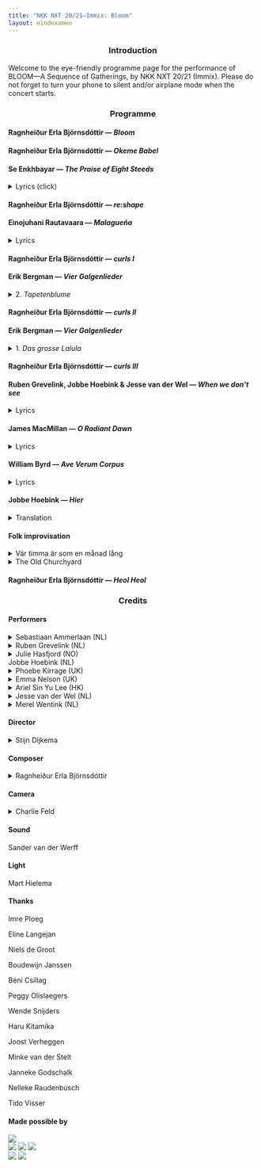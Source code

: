 ```yaml
---
title: "NKK NXT 20/21—Immix: Bloom"
layout: eindexamen
---
```



<center>


### Introduction


</center>
Welcome to the eye-friendly programme page for the performance of BLOOM—A Sequence of Gatherings, by NKK NXT 20/21 (Immix). Please do not forget to turn your phone to silent and/or airplane mode when the concert starts.

<center>

### Programme

</center>

#### Ragnheiður Erla Björnsdóttir ⁠— _Bloom_

#### Ragnheiður Erla Björnsdóttir ⁠— _Okeme Babel_

#### Se Enkhbayar ⁠— _The Praise of Eight Steeds_

<details><summary class="f5">Lyrics (click)</summary>
<div align="right">

**Lyrics: 那 顺 Na Shun**<br>
**Chinese translation: 乌兰杰 Wu Lan Jie**

</div>
<p class="f6 lh-copy eindexamen overflow-auto">
嗻！  嗬！  叮啼哩   叮 叮 啼哩啼哩啼哩啼哩
    <i>Zhe   ho    ding ti li    ding ding ti li ti li ti li ti li 
    [These are onomatopoeia]</i>
黃驃馬鬃馱來太陽 黃驃馬尾掃落月亮
    <i>The huangbiao horses 
    [a kind of horse that is one of the fastest
    and most beautiful species in Chinese legends]
    carry the sun on their manes;
    the huangbiao horses sweep down the moon by their tails</i>
黃驃馬身連著草原 黃驃馬背映著霞光
    <i>The bodies of the huangbiao horses
    are connected to the grassland;
    The huangbiao horses’ backs
    reflect the light of the coloured clouds</i>
黃驃馬嘶威震世界 黃驃馬踢踏破山崗
    <i>The neighing of the huangbiao horses 
    shakes the world;
    the huangbiao horses kick
    and break the mountain</i>
黃驃馬在呼喚勇士 八駿渾身都是力量
    <i>The huangbiao horse
    are calling for warriors;
    the eight steeds are full of power</i>
咪努嗻！  啼哩…嗬！ 叮啼哩 啼哩哩…
    <i>[These are onomatopoeia]</i>
成吉思汗的忠實伙伴 大自然母親的無私恩典
    <i>Genghis Khan’s loyal companion; 
    Mother Nature’s selfless blessing</i>
蒙族的驕傲 戰馬的威嚴 
    <i>The pride of the Mongolians; 
    the majesty of the war horses</i>
千歌萬曲流芳草原
    <i>The fragrance 
    of the thousands of songs and tunes
    [of the huangbiao horses] 
    remains and circulates in the grasslands </i>
激情的火 智慧的源
    <i>The fire of passion; 
    the source of wisdom</i>
崇拜的圖騰 必勝的信念
    <i>The totem of worship; 
    the conviction of victory</i>
心中的弓 強者的箭
    <i>The bow in the heart; 
    the arrow of the strong men</i>
理想的駿馬 意志的升華
    <i>The ideal horses; 
    the sublimation of spirit </i>
戰斗的銳氣 振興的朝霞
    <i>The spirit of fighting; 
    the revitalised coloured clouds
    during sunrise</i>
我們贊美你 八匹黃驃馬 理想的駿馬唷
    <i>We praise you, 
    the eight steeds, 
    the ideal horses</i>
</p>
</details>

#### Ragnheiður Erla Björnsdóttir ⁠— _re:shape_
#### Einojuhani Rautavaara ⁠— _Malagueña_

<details><summary class="f5">Lyrics</summary>
<div align="right">

**Federico García Lorca**

</div>
<p class="f6 lh-copy eindexamen overflow-auto">
La muerte 
	<i>Death</i>
entra y sale 
	<i>enters and leaves</i>
de la taberna. 
	<i>the tavern.</i><br>
Pasan caballos negros 
	<i>Black stallions</i>
y gente siniestra 
	<i>and sinister people</i>
por los hondos caminos 
	<i>pass down the deep roads</i>
de la guitarra. 
	<i>of the guitar.</i><br>
Y hay un olor a sal
    <i>And there is a smell of salt</i>
y a sangre de hembra, 
	<i>and of female blood,</i>
en los nardos febriles
	<i>in the feverish tuberoses</i>
de la marina. 
	<i>of the seaside.</i><br>
La muerte 
	<i>Death</i>
entra y sale, 
	<i>enters and leaves</i>
y sale y entra 
	<i>and leaves and enters</i>
la muerte 
    <i>the death</i>
de la taberna.
    <i>of the tavern.</i>
</p>
</details>

#### Ragnheiður Erla Björnsdóttir ⁠— _curls I_

#### Erik Bergman ⁠— _Vier Galgenlieder_

<details><summary class="f5">2. <i>Tapetenblume</i></summary>
<div align="right">

**Christian Morgenstern**

</div>
<p class="f6 lh-copy eindexamen overflow-auto">
Tapetenblume bin ich fein,
    <i>Wallpaper flowers am I prettily,</i>
kehr wieder ohne Ende,
    <i>return without end,</i>
doch, statt im Mai'n und Mondenschein,
    <i>but, instead of in May and moonlight,</i>
auf jeder der vier Wände.
    <i>on all four of the walls.</i><br>
Du siehst mich nimmerdar genung,
    <i>You never see me enough,</i>
so weit du blickst im Stübchen,
    <i>as far as you look in the sitting room,</i>
und folgst du mir per Rösselsprung –
    <i>and if you follow me by a knight's move [chess] –</i>
wirst du verrückt, mein Liebchen. 
    <i>you'll go mad, my love.</i>
</p>
</details>

#### Ragnheiður Erla Björnsdóttir ⁠— _curls II_

#### Erik Bergman ⁠— _Vier Galgenlieder_

<details><summary class="f5">1. <i>Das grosse Lalula</i></summary>
<div align="right">

**Christian Morgenstern**

</div>
<p class="f6 lh-copy eindexamen overflow-auto">
Kroklokwafzi? Sem̄emem̄i!
Seiokrontro – prafriplo:
Bifzi, bafzi; hulalem̄i:
quasti basti bo…
Lalu lalu lalu lalu la!<br>
Hontraruru miromente
zasku zes rü rü?
Entepente, leiolente
klekwapufzi lü?
Lalu lalu lalu lala la!<br>
Simarat kos malzlpempu
silzuzankunkrei (;)!
Marjomar dos: Quempu Lempu
Siri Suri Sei [ ]!
Lalu lalu lalu lalu la!
</p>
</details>

#### Ragnheiður Erla Björnsdóttir ⁠— _curls III_

#### Ruben Grevelink, Jobbe Hoebink & Jesse van der Wel ⁠— _When we don't see_

<details><summary class="f5">Lyrics</summary>
<div align="right">

**Jobbe Hoebink**

</div>
<p class="f6 lh-copy eindexamen overflow-auto">
Lies and truth denied, 
to prove our pride, 
guide our game 
Lies and truth denied, 
to smooth the sides,  
hide our shame<br>
In fear, who’ll understand? 
One wonders; ‘who is foe? who is friend?’          
that record plays all over again 
Woman nor man can mend…<br>
Lies and truth denied, 
to separate and divide  <br>
One look, but none who see
Staring blind in bright L.E.D. 
There’s no connection		
How could there be?
Just let it be!			Please, be!<br>
When we don’t see,   		
It seems that we         	
in our anguish              	
are blinding the eye   	
to what could be.       <br>	
Opening eyes, 
So much we can realise
When we see!	<br>
Much as fright begs 
the body to fight or flee				
From heart to heart to heart to heart, flow!	 
From heart to heart to heart to heart, know!<br>
There lies truth
In the branch of an olive tree
From heart to heart to heart to heart, see!
From heart to heart to heart to heart, be!
Steadily, show me…<br>
When we don’t see,   
It seems that we     
in our anguish              
are blinding the eye   
to what could be.  <br>
Mirrors in us call
Can we look at our reflection?
We all must take action
You see
To avoid the debris<br>
Open eyes.
Realise and see.<br>
On Common ground
Once found
There’s a space 
Where all of us can be
Where you and me are we
</p>
</details>


#### James MacMillan ⁠— _O Radiant Dawn_

<details><summary class="f5">Lyrics</summary>
<p class="f6 lh-copy eindexamen overflow-auto">
O Radiant Dawn,
Splendour of eternal Light,
Sun of Justice: come,
Shine on those who dwell in darkness
And the shadow of death.
Isaiah had prophesied, 
'The people who walked in darkness
have seen a  great light:
Upon those who dwelt in the land of gloom
a light has shone.'
Amen.     
</p>
</details>

#### William Byrd — _Ave Verum Corpus_

<details><summary class="f5">Lyrics</summary>
<p class="f6 lh-copy eindexamen overflow-auto">
Ave verum Corpus, natum
    <i>Hail true body, born</i>
De Maria Virgine,
    <i>of virgin Mary,</i>
Vere passum, immolatum
    <i>having truly suffered, sacrificed</i>
In cruce pro homine,
    <i>on the cross for mankind,</i>
Cuius latus perforatum
    <i>from whose injured side</i>
Unda fluxit sanguine:
    <i>whence flows blood:</i>
Esto nobis praegustatum
    <i>Be for us a foretaste</i>
In mortis examine.
    <i>in the trial of death.</i>
O dulcis, O pie, O Jesu Fili Mariae, miserere mei.
    <i>O sweet, o holy, o Jesus son of Mary, have mercy on me.</i>
Amen.
</p>
</details>

#### Jobbe Hoebink ⁠— _Hier_

<details><summary class="f5">Translation</summary>
<p class="f6 lh-copy eindexamen overflow-auto">
Now
Here
This moment only
You and I
Here and now<br>
Take them
These words into the ear
Thus moves thought to word
Through sou.n.d.
Be enchanted
Like a child who in a seashell newly found 
discovers the ever-sounding sea.<br>
Breath with me
Here and now
Out and in
And out
Thus begins on breath's rhythm a new sentence 
again and again
Here out
Now in<br>
My lips feel tight, a box
She shifts, minus, plus
Registers in one, in nill
Nill, one, one, nill
Pulsates them through the cable
Enwaves them through the air
Over cities over countryside
Through ocean's deepest depths 
'till 'yond the moon and back
The whole world she brings thus to your home
Where, through tube and thread 
and the so called "speaker", 
she deposits the words 
in the little shells of your ears
Back to you
Here and now<br>
I am happy you are listening.<br>
Through your head, through your throat
Through our chest, belly and legs
With your feet planted on the ground
Into the deepest part of your toes
These series of pulses
These waves through the air
Find their way back into the earth 
on which I stand
Wherefrom this sounds...<br>
When I can feel your touch once more
And see you not in pixels but 
by light of moon or sun
I will go back
Out and in
Here and now
to where all had begun
</p>
</details>

#### Folk improvisation

<details><summary class="f5">Vär timma är som en månad lång</summary>
<p class="f6 lh-copy eindexamen overflow-auto">
Vär timma är som en månad lång,
    <i>Every hour is as long as a month,</i>
vär månad som ett år.
    <i>every month as a year.</i>
Så längtar jag efter dig,
    <i>So much do I long for you,</i>
min lilla vän,
    <i>my sweet friend,</i>
fast jag dig aldrig får.
    <i>although I will never have you.</i>
</p>
</details>

<details><summary class="f5">The Old Churchyard</summary>
<p class="f6 lh-copy eindexamen overflow-auto">
Come, come with me to the old churchyard,
I so well know those paths 'neath the soft green sward
Friends in there that we want to regard;
We can trace out their names in the old churchyard<br>
Mourn not for them, their trials are o'er,
And why weep for those who will weep no more?
For sweet is their sleep, though cold and hard
Their pillows they be in the old churchyard<br>
I know that it's vain when our friends depart
To breathe kind words to a broken heart;
And I know that the joy of life is marred
When we follow friends to the old churchyard
</p>
</details>

#### Ragnheiður Erla Björnsdóttir ⁠— _Heol Heol_

<center>

### Credits

</center>


#### Performers


<details><summary class="f5">Sebastiaan Ammerlaan (NL)</summary>
<figure class="fr-l w-30-l ml-auto-l grow fr-m w-30-m ml-auto-m br3 ma1 ba b--light-gray">
    <img src="images/NKKNXT/Sebastiaan.jpg" alt="Sebastiaan" class="br3 br--top">
</figure>
<p class="f6 lh-copy cf">
Ever since Sebastiaan begged his parents for violin lessons when he was four, music took a strong hold of him. He soon changed the violin for the viola, then started singing, studying classical singing at the HKU Utrecht Conservatoire with Jón Þorsteinsson and Selma Harkink. Today he studies at the Master for Ensemble Singing at the Royal Conservatoire with Harry van Berne and Gerda van Zelm.<br><br>
Sebastiaan played in the Youth Orchestra of the Netherlands and sang in the National Youth choir. He was a frequent participant in Meesters & Gezellen, another education project of both the Netherlands Chamber Choir and Cappella Amsterdam. He also sang in the TENSO Europe Chamber Choir and is part of the Bach Choir of the Netherlands. <br><br>
In 2017, he founded the Ensemble for New Music with soprano Veronika Akhmetchina. He also sings in Ensemble Cantorex with soprano Iris Bouman, alto Hester Westra and tenor Dierick Aartsen, a vocal ensemble specialising in Renaissance and Baroque music.<br><br>
<a href=https://bammerlaan.nl>https://bammerlaan.nl</a>
</p>
</details>

<details><summary class="f5">Ruben Grevelink (NL)</summary>
<figure class="fr-l w-30-l ml-auto-l fr-m w-30-m ml-auto-m br3 ma1 ba b--light-gray grow">
    <img src="images/NKKNXT/Ruben.jpg" alt="Ruben" class="br3 br--top">
</figure>
<p class="f6 lh-copy cf">
Ruben Grevelink is a singer, choir conductor and music teacher based in Utrecht. He started his musical education in Utrecht at the Bachelor of Music in Education. It was during this bachelor that he discovered his love for vocal music. After he finished the bachelor he continued to study the master Innovative Choir Leading in Aalborg, Denmark. He graduated from the masters in 2020. During his time at this master he developed himself further as a conductor, arranger and vocal improviser. <br><br>
As a conductor he is currently working with VOISZ Vocal Projects and gospel choir Hatikwa. He also gives workshops in vocal improvisation and rhythm and groove to choirs throughout The Netherlands. <br><br>
As a bass singer Ruben is currently involved with The Baszment and RAMA Voices.
</p>
</details>

<details><summary class="f5">Julie Hasfjord (NO)</summary>
<figure class="fr-l w-30-l ml-auto-l fr-m w-30-m ml-auto-m br3 ma1 ba b--light-gray grow">
    <img src="images/NKKNXT/Julie.jpg" alt="Julie" class="br3 br--top">
</figure>
<p class="f6 lh-copy cf">
Julie Hasfjord is a Norwegian singer and performer who has been based in the Hague the last 5 years. As a classically trained singer, she appreciates having a versatile approach to genres and repertoire, and she especially enjoys collaborating with other artists in creating new music and art. 
In the Netherlands she is currently active with her ensemble, Linen of Words, a recently formed new music collective with where she functions as a core member together with Leah Plave (cello) and Annick Odom (double bass/clarinet). <br><br>
Julie is also active with her early music duo, Parnassos, based in Trondheim, Norway, where she regularly sings with Trondheim Vocal Ensemble. She completed her bachelor studies in classical singing at the University of Stavanger, Norway, where she studied with mezzo-soprano, Bettina Smith. In 2020 she completed her master's degree in classical singing at the Royal Conservatory in the Hague, where she studied with Sasja Hunnego, Lenie van den Heuvel, Catrin Wyn-Davies and Noa Frenkel.<br><br>
    <a href=http://www.juliehasfjord.com/>http://www.juliehasfjord.com/</a>
</p>
</details>

<summary class="f5">Jobbe Hoebink (NL)</summary>

<details><summary class="f5">Phoebe Kirrage (UK)</summary>
<figure class="fr-l w-30-l ml-auto-l fr-m w-30-m ml-auto-m br3 ma1 ba b--light-gray grow">
    <img src="images/NKKNXT/Phoebe.jpg" alt="Phoebe" class="br3 br--top">
</figure>
<p class="f6 lh-copy cf">
Phoebe Kirrage is a British soprano, hailing from the Midlands.<br><br>
Having received an extensive musical education in the UK, including receiving a Bachelor of    music with Honours from Royal Holloway University of London, where she performed as a member of the Choir of Royal Holloway under the direction of Rupert Gough, and throughout London with composers and conductors such as James Macmillan, Eamonn Dougan and Howard Goodall.<br><br>
She moved to the Netherlands to study for her Masters at the Royal Conservatoire of the Hague, studying with Noa Frenkel and Carolien Drewes, where she graduated with a grading of nine. <br><br>
Phoebe has had the pleasure of performing in a number of both the UK and the Netherlands     prestigious performance venues such as The Royal Albert Hall and The Barbican and in the Grote Zaal in TivoliVredenburg both in chorus and soloist positions. <br><br>
Within the Conservatoire, Phoebe had the opportunity to perform and prepare roles in The Fairy Queen,Turn of The Screw and La Boheme. <br><br>
Future performances planned for Phoebe include a number of performances with De Dirigente as the soloist for Mendelssohn’s Psalm 42, and singing the role of Antonia in Holland Opera’s 2022 summer seasons premiere of The Divorce of Figaro. 
</p>
</details>

<details><summary class="f5">Emma Nelson (UK)</summary>
<figure class="fr-l w-30-l ml-auto-l fr-m w-30-m ml-auto-m br3 ma1 ba b--light-gray grow">
    <img src="images/NKKNXT/Emma.jpg" alt="Emma" class="br3 br--top">
</figure>
<p class="f6 lh-copy cf">
Emma Nelson is a Mezzo-Soprano, aged 23 and an alumna of the Royal Welsh College of Music and Drama where she studied classical voice. During her final year she studied abroad where she was based in the Netherlands pursuing her singing at Codarts University of the Arts, Rotterdam. She currently resides in the Netherlands and is working as a member of the NKK NXT ensemble and also as a freelancer with De Nationale Opera en Ballet koor, Amsterdam.<br><br>
At a young age being a member of choirs such as Schola Exe, the National Children’s Choir of Great Britain and the National Youth Choir of Great Britain, she has continued her choral work as a lay clerk and also as a scholar with the BBC National Chorus of Wales. <br><br>
Emma’s experience with opera has included Handel’s Acis and Galatea with Donald Maxwell in Hestercombe Gardens, Somerset. Further mentions include playing a lead role in the Carlisle Floyd opera Susannah as ‘Little Bat’, her first practise of a trouser role character.  Another notable opera experience was her involvement in the Welsh National Youth Opera’s world premier of Kommilitonen! by Peter Maxwell Davies which received a 5* review in both The Guardian and The Times.<br><br>
Although Emma’s training is in Classic Music, she also performs genres such as jazz, folk, traditional middle eastern and new music through collaborations with up and coming composers. Emma has also been able to provide a voice to film music, including a NETFLIX production, Apostle (2018), and a short film titled The Iris Echo.

<a href=http://www.emmanelson.com/>http://www.emmanelson.com/</a>
</p>
</details>

<details><summary class="f5">Ariel Sin Yu Lee (HK)</summary>
<figure class="fr-l w-30-l ml-auto-l fr-m w-30-m ml-auto-m br3 ma1 ba b--light-gray grow">
    <img src="images/NKKNXT/Ariel.jpg" alt="Ariel" class="br3 br--top">
</figure>
<p class="f6 lh-copy cf">
Ariel Sin Yu Lee is a mezzo-soprano and flutist from Hong Kong. <br><br>
She completed her bachelor's degree in music at the Chinese University of Hong Kong in 2012, on flute and singing, with an entrance scholarship by the university. <br><br>
She was awarded the Holland Scholarship by the Dutch government in 2017 and obtained her master’s degree in voice at the HKU Utrecht Conservatory in 2019. Ariel currently studies singing with the renowned vocal educator Henny Diemer. <br><br>
In 2017, she performed as one of the vocal soloists in Cantabile Limited's production of Handel's Messiah in Hong Kong. In the same year, she made her opera debut with the Hong Kong Philharmonic in Purcell's “Dido and Aeneas”, singing the roles of second woman and second witch. <br><br>
Ariel was also an active chamber musician in Hong Kong as a flutist and vocalist. She founded the chamber music ensemble “The Music Circles” in 2013 with two musician friends in Hong Kong. Among all the concerts organised by “The Music Circles”, the most successful ones are the tango concert series led by the Argentinean tango flutist Eduardo Tami. <br><br>
During her master’s study in the Netherlands, she had studied and performed various opera, art songs, oratorios and chamber music repertoires under the guidance of different coaches.<br><br>
In 2018, Ariel's chamber music trio performed in the last round of Storioni Willem Twee Chamber music Competition in 's-Hertogenbosch, the Netherlands as one of the finalists. In 2019, Ariel performed as the soloist of the talent opera “To Plant Again” in the Opera Forward Festival organized by the Dutch National Opera in Amsterdam. She is invited by the Opera Viva Festival in Woerden, the Netherlands, to give vocal rectials in the 2020 and 2021 editions.<br><br>
Ariel has a broad interest in music, besides classical singing, she also does pop and jazz music. Ariel is also very interested in theater.<br><br>
Ariel is currently a member of the talent development programme “NKK NXT” (4th edition) of the Netherlands Chamber Choir. The group consists of nine young artists in the disciplines of music and theater. They will continue as vocal ensemble IMMIX after finishing the traineeship programme.<br><br>
In Dec 2020, Ariel, Gordon H. Williams (composer, researcher), Sol Enae Lee (visual artist) and Augustin Faundez Rojas (percussion) founded the artist collective “Fire is Scary”. The collective presents new original music with the elements of visual arts and theater. “Fire is Scary” is currently one of the research labs of “School of Commons”, a community-based initiative dedicated to the study and development of decentered knowledge, located at the Zürich University of the Arts.
</p>
</details>

<details><summary class="f5">Jesse van der Wel (NL)</summary>
<figure class="fr-l w-30-l ml-auto-l fr-m w-30-m ml-auto-m br3 ma1 ba b--light-gray grow">
    <img src="images/NKKNXT/Jesse.jpg" alt="Jesse" class="br3 br--top">
</figure>
<p class="f6 lh-copy cf">
I’m Jesse van der Wel, an Arnhem based music theatre maker and singer. I graduated from ArtEZ Music Theatre in 2019 and I have been freelancing since then. I initially studied Theatre in Education, but during my first year my dreams and goals began to change and I discovered the study Music Theatre with its experimental approach. I entered there with a vision of combining Pina Bausch and Björk and later on I encountered other inspirations like James Blake, Wende and Roomful of Teeth. As a theatremaker I’m very visual and I often start with the musicality of lighting and moving bodies. As a singer I move mostly within pop, but I do have experience with classical singing and I’m also really into improvisation. I compose as well, from theatrical popsongs to choir compositions.
</p>
</details>

<details><summary class="f5">Merel Wentink (NL)</summary>
<figure class="fr-l w-30-l ml-auto-l fr-m w-30-m ml-auto-m br3 ma1 ba b--light-gray grow">
    <img src="images/NKKNXT/Merel.jpg" alt="Merel" class="br3 br--top">
</figure>
<p class="f6 lh-copy cf">
Cooperation, always looking for artistic urgency and a broad musical and artistic orientation. Those are the most important characteristics of Merel Wentink.<br><br>
Merel is artistically strongest when collaborating closely with others. This is visible in her career as mezzo soprano. Apart from being involved with NKK NXT 20/21 (Immix) Merel is singing with Trio Ridente. This is an ensemble she set up in 2019, together with Meike Wijma (soprano) and Julia Hoorman (piano). Trio Ridente interprets songs and duets from different styles and combines them with up-to-date topics, text and theatre.<br><br>
From the beginning of her classical singing studies at the conservatory in Groningen, Merel has been interested in projects with a certain societal and artistic urgency. Next to gaining experience as a soloist in oratoria (Bach's Matthew Passion, Mendelssohn's Elias, Mozart's Requiem), she searched for this urgency in several productions within the Opera Forward Festival and an internship at Holland Opera. In these projects she collaborated with multiple contemporary composers and experimented with different acting styles. <br><br>
In her collaboration with The Skypainters (a modern jazz collective with classical influences) and with Wende Snijders in her show ‘De Wildernis’, she enriched her repertoire by getting a taste of cross-over styles with non-classical music. 
</p>
</details>


#### Director
<details><summary class="f5">Stijn Dijkema</summary>
<figure class="fr-l w-30-l ml-auto-l fr-m w-30-m ml-auto-m br3 ma1 ba b--light-gray grow">
    <img src="images/NKKNXT/Stijn.jpg" alt="Stijn" class="br3 br--top">
</figure>
<p class="f6 lh-copy cf">
Stijn Dijkema (1992) studeerde in 2020 af aan de regieopleiding in Amsterdam met een eigen bewerking van *Oedipus Rex*. Sinds zijn afstuderen regisseerde hij onder andere bij de Nationale Opera en Ballet (In Nabijheid), de Stadsschouwburg en Philharmonie Haarlem (Kenau) en schreef en realiseerde hij de voorstelling *Een hart onder de riem* op het nieuwe platform 'Acteur aan de Deur’.
</p>
</details>

#### Composer
<details><summary class="f5">Ragnheiður Erla Björnsdóttir</summary>
<figure class="fr-l w-30-l ml-auto-l fr-m w-30-m ml-auto-m br3 ma1 ba b--light-gray grow">
    <img src="images/NKKNXT/ErlaPerla.jpg" alt="Erla" class="br3 br--top">
</figure>
<p class="f6 lh-copy cf">
Ragnheiður Erla Björnsdóttir is an Icelandic composer and poet based in Vienna. Her practice centres around research of sound-based elements with language using experimental vocal technique, syllable language and phonetic poetry to deconstruct text with compositional techniques.<br><br>
Björnsdóttir has worked as a composer at the National Theatre of Iceland, the Icelandic National Broadcasting Service and the Reykjavík City Theatre. Working in international projects, she collaborates with directors, dancers, visual artists and other musicians leading her  compositions to have been performed in countries such as the United States, Finland, the Netherlands, Austria, Germany, Sweden and Iceland.<br><br>
Björnsdóttir’s pieces have been performed at contemporary music festival such as Dark Music Days, WeW! Contemporary Festival, TutTötTuð and Young Nordic Music, where she was chosen as one of Iceland’s representatives in 2019. Her music has been portrayed in a National Geographic short film, as well as having composed the music score for three
full-length films in Iceland.<br><br>
Erla holds a MA in Creative Writing from the University of Iceland, specializing in the research of music and language, and a BA in Composition from the Icelandic Academy of the Arts under the guidance of composer Hróðmar I. Sigurbjörnsson. She completed exchange studies in Creative Writing at the University of Aberdeen in Scotland in 2017.<br><br>
Her poetry has been published in magazines in the United States, the UK and Iceland. Additionally, she frequently writes poetry and librettos for other musician’s projects from a sound-derived perspective.<br><br>
Björnsdóttir is a member of Hlökk, an art ensemble together with composers Ingibjörg Ýr
Skarphéðinsdóttir and Lilja María Ásmundsdóttir. Their album, Hulduhljóð, won the Kraumur Music Awards 2019 and was nominated as the album of the year at the Icelandic Music Awards.
Björnsdóttir was also nominated, with Hróðmar I. Sigurbjörnsson, for the composition of the year for their children's opera, The Seal Woman, at the Icelandic Music Awards.
</p>
</details>

#### Camera
<details><summary class="f5">Charlie Feld</summary>
<figure class="fr-l w-30-l ml-auto-l fr-m w-30-m ml-auto-m br3 ma1 ba b--light-gray grow">
    <img src="images/NKKNXT/Merel.jpg" alt="Stijn" class="br3 br--top">
</figure>
<p class="f6 lh-copy cf">
Bio here
</p>
</details>

#### Sound
Sander van der Werff

#### Light
Mart Hielema

#### Thanks
<div class="mw9 center">
<div class="cf ph2-ns">
    <div class="fl w-50 pa2">
    <div class="">
Imre Ploeg

Eline Langejan

Niels de Groot

Boudewijn Janssen

Béni Csillag

Peggy Olislaegers

Wende Snijders
    </div>
    </div>
    <div class="fl w-50 pa2">
    <div class="">
Haru Kitamika

Joost Verheggen

Minke van der Stelt

Janneke Godschalk

Nelleke Raudenbusch

Tido Visser
        </div>
    </div>
</div>
</div>




#### Made possible by

<main class="cf pa2">
    <div class="fl w-100 w-50-ns ph2">
    <a href="https://www.nederlandskamerkoor.nl/" class="pv2 grow db no-underline black"><img class="db w-100" src="images/NKKNXT/Fondsen/NederlandsKamerkoor_Logo_White_CMYK.svg"></a>
    </div>
    <div class="fl w-50 w-25-ns ph2">
    <a href="https://www.fonds1999.org/" class="pv2 grow db no-underline black"><img class="db w-100" src="images/NKKNXT/Fondsen/FONDS-1999-LOGO.jpg"></a>
    <a href="https://www.janivostichting.nl/" class="pv2 grow db no-underline black"><img class="db w-100" src="images/NKKNXT/Fondsen/jan_ivo.png"></a>
    <a href="https://www.elisemathilde.nl/" class="pv2 grow db no-underline black"><img class="db w-100" src="images/NKKNXT/Fondsen/elisemathidel.jpg"> </a>
    </div>
    <div class="fl w-50 w-25-ns ph2">
    <a href="https://vanbijleveltstichting.nl/" class="pv2 grow db no-underline black"><img class="db w-100 bg-white" src="images/NKKNXT/Fondsen/bijlevelt.png"></a>
    <a href="https://www.cultuurfonds.nl/" class="pv2 grow db no-underline black"><img class="db w-100 bg-white" src="images/NKKNXT/Fondsen/bernhard_cultuurfonds.png"></a>
    </div>
</main>

